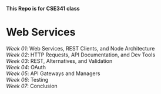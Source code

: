 **This Repo is for CSE341 class** <br>
# Web Services <br>
_Week 01_: Web Services, REST Clients, and Node Architecture <br>
_Week 02_: HTTP Requests, API Documentation, and Dev Tools <br>
_Week 03_: REST, Alternatives, and Validation <br>
_Week 04_: OAuth <br>
_Week 05_: API Gateways and Managers <br>
_Week 06_: Testing <br>
_Week 07_: Conclusion <br>